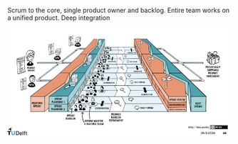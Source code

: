 Scrum to the core, single product owner and backlog. Entire team works on a unified product. Deep integration

![Pasted image 20241101163639.png](../../attachments/Pasted%20image%2020241101163639.png)

